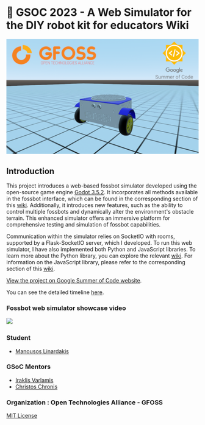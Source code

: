 
# :robot: GSOC 2023 - A Web Simulator for the DIY robot kit for educators Wiki

![simple robot](./images/simple.png)

## Introduction

This project introduces a web-based fossbot simulator developed using the open-source game engine [Godot 3.5.2](https://godotengine.org/). It incorporates all methods available in the fossbot interface, which can be found in the corresponding section of this [wiki](https://github.com/chronis10/fossbot-source/wiki). Additionally, it introduces new features, such as the ability to control multiple fossbots and dynamically alter the environment's obstacle terrain. This enhanced simulator offers an immersive platform for comprehensive testing and simulation of fossbot capabilities.

Communication within the simulator relies on SocketIO with rooms, supported by a Flask-SocketIO server, which I developed. To run this web simulator, I have also implemented both Python and JavaScript libraries. To learn more about the Python library, you can explore the relevant [wiki](https://github.com/chronis10/fossbot-source/wiki). For information on the JavaScript library, please refer to the corresponding section of this [wiki](https://github.com/eellak/fossbot-web-simulator/wiki).


[View the project on Google Summer of Code website](https://summerofcode.withgoogle.com/programs/2023/projects/xsxF9klm).

You can see the detailed timeline [here](gsoc-timeline.md).


### Fossbot web simulator showcase video

[![](https://i.ytimg.com/vi/PzgRiEij-f4/hqdefault.jpg?sqp=-oaymwE1CKgBEF5IVfKriqkDKAgBFQAAiEIYAXABwAEG8AEB-AH-CYAC0AWKAgwIABABGA8gZShNMA8=\u0026rs=AOn4CLD1mxyoLkQj_b-rl-9ZMsYb6Pohqg)](https://youtu.be/PzgRiEij-f4 "")



### Student

* [Manousos Linardakis](https://github.com/manouslinard)

### GSoC Mentors

* [Iraklis Varlamis](https://github.com/varlamis)
* [Christos Chronis](https://github.com/chronis10)

### Organization :  Open Technologies Alliance - GFOSS 

[MIT License](https://github.com/eellak/fossbot-web-simulator/blob/main/LICENSE)
